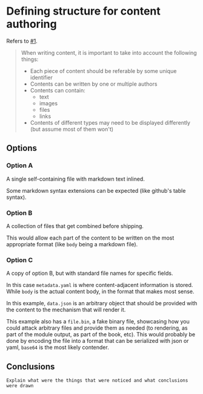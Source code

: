 # Defining structure for content authoring

Refers to [#1](https://github.com/powerd6/experiments/issues/1).

> When writing content, it is important to take into account the following things:
> 
> - Each piece of content should be referable by some unique identifier
> - Contents can be written by one or multiple authors
> - Contents can contain:
>     - text
>     - images
>     - files
>     - links
> - Contents of different types may need to be displayed differently (but assume most of them won't)


## Options

### Option A

A single self-containing file with markdown text inlined.

Some markdown syntax extensions can be expected (like github's table syntax).

### Option B

A collection of files that get combined before shipping.

This would allow each part of the content to be written on the most appropriate format (like `body` being a markdown file).

### Option C

A copy of option B, but with standard file names for specific fields.

In this case `metadata.yaml` is where content-adjacent information is stored. While `body` is the actual content body, in the format that makes most sense.

In this example, `data.json` is an arbitrary object that should be provided with the content to the mechanism that will render it.

This example also has a `file.bin`, a fake binary file, showcasing how you could attack arbitrary files and provide them as needed (to rendering, as part of the module output, as part of the book, etc). This would probably be done by encoding the file into a format that can be serialized with json or yaml, `base64` is the most likely contender.

## Conclusions

`Explain what were the things that were noticed and what conclusions were drawn`